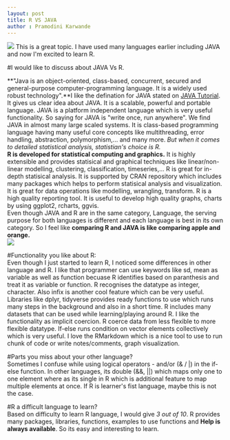 ```yaml
---
layout: post
title: R VS JAVA
author : Pramodini Karwande
---
```



![](https://raw.githubusercontent.com/pkarwan/pkarwan.github.io/master/images/data-science-with-r-for-java-developers.jpg")
This is a great topic. I have used many languages earlier including JAVA and now I'm excited to learn R. <br/>

#I would like to discuss about JAVA Vs R. 

**"Java is an object-oriented, class-based, concurrent, secured and general-purpose computer-programming language. It is a widely used robust technology".**I like the defination for JAVA stated on [JAVA Tutorial]("https://www.javatpoint.com/java-tutorial"). It gives us clear idea about JAVA. It is a scalable, powerful and portable language. JAVA is a platform independent language which is very useful functionality. So saying for JAVA is "write once, run anywhere". We find JAVA in almost many large scaled systems. It is class-based programming language having many useful core concepts like multithreading, error handling, abstraction, polymorphism,... and many more. _But when it comes to detailed statistical analysis, statistian's choice is R._ <br/>
**R is developed for statistical computing and graphics.** It is highly extensible and provides statisical and graphical techniques like linear/non-linear modelling, clustering, classification, timeseries,... R is great for in-depth statisical analysis. It is supported by CRAN repository which includes many packages which helps to perform statisical analysis and visualization. It is great for data operations like modelling, wrangling, transform. R is a high quality reporting tool. It is useful to develop high quality graphs, charts by using ggplot2, rcharts, ggvis. <br/>
Even though JAVA and R are in the same category, Language, the serving purpose for both languages is different and each language is best in its own category. So I feel like **comparing R and JAVA is like comparing apple and orange.** <br/>
![](https://raw.githubusercontent.com/pkarwan/pkarwan.github.io/master/images/RvsJAVA.jpg")

#Functionality you like about R: <br/>
Even though I just started to learn R, I noticed some differences in other language and R. I like that programmer can use keywords like sd, mean as variable as well as function becuase R identifies based on paranthesis and treat it as variable or function. R recognises the datatype as integer, character.  Also infix is another cool feature which can be very useful. Libraries like dplyr, tidyverse provides ready functions to use which runs many steps in the background and also in a short time. R includes many datasets that can be used while learning/playing around R. I like the functionality as implicit coercion. R coerce data from less flexible to more flexible datatype. If-else runs condition on vector elements collectively which is very useful. I love the RMarkdown which is  a nice tool to use to run chunk of code or write notes/comments, graph visualization. <br/>

#Parts you miss about your other language? <br/>
Sometimes I confuse while using logical operators - and/or (& / |) in the if-else function. In other languages, its double (&&, ||) which maps only one to one element where as its single in R which is additional feature to map multiple elements at once. If R is learner's fist language, maybe this is not the case. <br/>

#R a difficult language to learn? <br/>
Based on difficulty to learn R language, I would give _3 out of 10_. R provides many packages, libraries, functions, examples to use functions and **Help is always available**. So its easy and interesting to learn. <br/>
